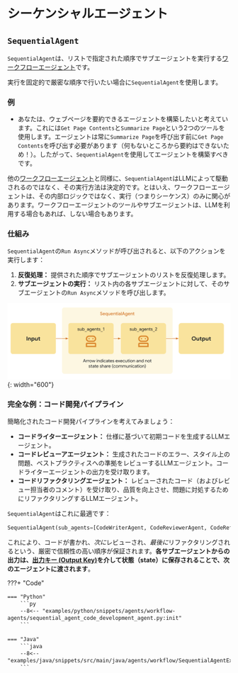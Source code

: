 # シーケンシャルエージェント

## `SequentialAgent`

`SequentialAgent`は、リストで指定された順序でサブエージェントを実行する[ワークフローエージェント](index.md)です。

実行を固定的で厳密な順序で行いたい場合に`SequentialAgent`を使用します。

### 例

*   あなたは、ウェブページを要約できるエージェントを構築したいと考えています。これには`Get Page Contents`と`Summarize Page`という2つのツールを使用します。エージェントは常に`Summarize Page`を呼び出す前に`Get Page Contents`を呼び出す必要があります（何もないところから要約はできないため！）。したがって、`SequentialAgent`を使用してエージェントを構築すべきです。

他の[ワークフローエージェント](index.md)と同様に、`SequentialAgent`はLLMによって駆動されるのではなく、その実行方法は決定的です。とはいえ、ワークフローエージェントは、その内部ロジックではなく、実行（つまりシーケンス）のみに関心があります。ワークフローエージェントのツールやサブエージェントは、LLMを利用する場合もあれば、しない場合もあります。

### 仕組み

`SequentialAgent`の`Run Async`メソッドが呼び出されると、以下のアクションを実行します：

1.  **反復処理：** 提供された順序でサブエージェントのリストを反復処理します。
2.  **サブエージェントの実行：** リスト内の各サブエージェントに対して、そのサブエージェントの`Run Async`メソッドを呼び出します。

![Sequential Agent](../../assets/sequential-agent.png){: width="600"}

### 完全な例：コード開発パイプライン

簡略化されたコード開発パイプラインを考えてみましょう：

*   **コードライターエージェント：** 仕様に基づいて初期コードを生成するLLMエージェント。
*   **コードレビューアエージェント：** 生成されたコードのエラー、スタイル上の問題、ベストプラクティスへの準拠をレビューするLLMエージェント。コードライターエージェントの出力を受け取ります。
*   **コードリファクタリングエージェント：** レビューされたコード（およびレビュー担当者のコメント）を受け取り、品質を向上させ、問題に対処するためにリファクタリングするLLMエージェント。

`SequentialAgent`はこれに最適です：

```py
SequentialAgent(sub_agents=[CodeWriterAgent, CodeReviewerAgent, CodeRefactorerAgent])
```

これにより、コードが書かれ、*次に*レビューされ、*最後に*リファクタリングされるという、厳密で信頼性の高い順序が保証されます。**各サブエージェントからの出力は、[出力キー (Output Key)](../llm-agents.md#structuring-data-input_schema-output_schema-output_key)を介して状態（state）に保存されることで、次のエージェントに渡されます**。

???+ "Code"

    === "Python"
        ```py
        --8<-- "examples/python/snippets/agents/workflow-agents/sequential_agent_code_development_agent.py:init"
        ```

    === "Java"
        ```java
        --8<-- "examples/java/snippets/src/main/java/agents/workflow/SequentialAgentExample.java:init"
        ```